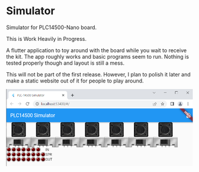 # Simulator

Simulator for PLC14500-Nano board.

This is Work Heavily in Progress. 

A flutter application to toy around with the board while you wait to receive the kit. The app roughly works and basic programs seem to run. Nothing is tested properly though and layout is still a mess.

This will not be part of the first release. However, I plan to polish it later and make a static website out of it for people to play around.


![simulator](../documentation/simulator.png)

